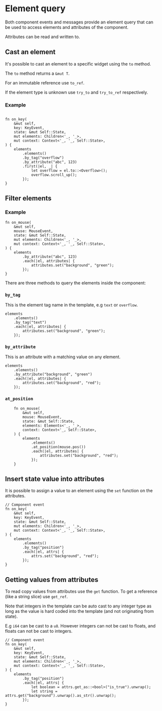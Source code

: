 # Element query

Both component events and messages provide an element query that can be used to
access elements and attributes of the component.

Attributes can be read and written to.

## Cast an element

It's possible to cast an element to a specific widget using the `to` method.

The `to` method returns a `&mut T`.

For an immutable reference use `to_ref`.

If the element type is unknown use `try_to` and `try_to_ref` respectively.

### Example

```rust,ignore

fn on_key(
    &mut self,
    key: KeyEvent,
    state: &mut Self::State,
    mut elements: Children<'_, '_>,
    mut context: Context<'_, '_, Self::State>,
) {
    elements
        .elements()
        .by_tag("overflow")
        .by_attribute("abc", 123)
        .first(|el, _| {
            let overflow = el.to::<Overflow>();
            overflow.scroll_up();
        });
}
```

## Filter elements

### Example

```rust,ignore
fn on_mouse(
    &mut self,
    mouse: MouseEvent,
    state: &mut Self::State,
    mut elements: Children<'_, '_>,
    mut context: Context<'_, '_, Self::State>,
) {
    elements
        .by_attribute("abc", 123)
        .each(|el, attributes| {
            attributes.set("background", "green");
        });
}
```

There are three methods to query the elements inside the component:

### `by_tag`

This is the element tag name in the template, e.g `text` or `overflow`.

```rust, ignore
elements
    .elements()
    .by_tag("text")
    .each(|el, attributes| {
        attributes.set("background", "green");
    });
```

### `by_attribute`

This is an attribute with a matching value on any element.

```rust, ignore
elements
    .elements()
    .by_attribute("background", "green")
    .each(|el, attributes| {
        attributes.set("background", "red");
    });
```

### `at_position`

```rust, ignore
    fn on_mouse(
        &mut self,
        mouse: MouseEvent,
        state: &mut Self::State,
        elements: Elements<'_, '_>,
        context: Context<'_, Self::State>,
    ) {
        elements
            .elements()
            .at_position(mouse.pos())
            .each(|el, attributes| {
                attributes.set("background", "red");
            });
    }

```

## Insert state value into attributes

It is possible to assign a value to an element using the `set` function on the
attributes.

```rust,ignore
// Component event
fn on_key(
    &mut self,
    key: KeyEvent,
    state: &mut Self::State,
    mut elements: Children<'_, '_>,
    mut context: Context<'_, '_, Self::State>,
) { 
    elements
        .elements()
        .by_tag("position")
        .each(|el, attrs| {
            attrs.set("background", "red");
        });
}
```

## Getting values from attributes

To read copy values from attributes use the `get` function.
To get a reference (like a string slice) use `get_ref`.

Note that integers in the template can be auto cast to any integer type as long
as the value is hard coded into the template (and not originating from state).

E.g `i64` can be cast to a `u8`.
However integers can not be cast to floats, and floats can not be cast to
integers.

```rust,ignore
// Component event
fn on_key(
    &mut self,
    key: KeyEvent,
    state: &mut Self::State,
    mut elements: Children<'_, '_>,
    mut context: Context<'_, '_, Self::State>,
) { 
    elements
        .by_tag("position")
        .each(|el, attrs| {
            let boolean = attrs.get_as::<bool>("is_true").unwrap();
            let string = attrs.get("background").unwrap().as_str().unwrap();
        });
}
```
